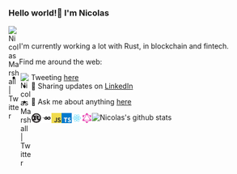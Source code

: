 ### Hello world!👋 I'm Nicolas



<!-- REPEATABLE -->
<a href="https://twitter.com/nmarshallfr">
  <img align="left" alt="Nicolas Marshall | Twitter" width="21px" src="https://raw.githubusercontent.com/anuraghazra/anuraghazra/master/assets/twitter.svg" />
</a>
<br/>

I'm currently working a lot with Rust, in blockchain and fintech.

Find me around the web:
* <img align="left" alt="Nicolas Marshall | Twitter" width="21px" src="https://raw.githubusercontent.com/anuraghazra/anuraghazra/master/assets/twitter.svg" /> Tweeting [here](https://twitter.com/nmarshallfr)
* 💼 Sharing updates on [LinkedIn](https://www.linkedin.com/in/marshallnicolas/)
- 💬 Ask me about anything [here](https://github.com/nmrshll/nmrshll/issues)


<img align="left" height="20" src="https://raw.githubusercontent.com/github/explore/80688e429a7d4ef2fca1e82350fe8e3517d3494d/topics/rust/rust.png">
<img align="left" height="20" src="https://raw.githubusercontent.com/github/explore/80688e429a7d4ef2fca1e82350fe8e3517d3494d/topics/go/go.png">
<img align="left" height="20" src="https://raw.githubusercontent.com/github/explore/80688e429a7d4ef2fca1e82350fe8e3517d3494d/topics/javascript/javascript.png">
<img align="left" height="20" src="https://raw.githubusercontent.com/github/explore/80688e429a7d4ef2fca1e82350fe8e3517d3494d/topics/typescript/typescript.png">
<img align="left" height="20" src="https://raw.githubusercontent.com/github/explore/80688e429a7d4ef2fca1e82350fe8e3517d3494d/topics/react/react.png">
<img align="left" height="20" src="https://raw.githubusercontent.com/github/explore/5c058a388828bb5fde0bcafd4bc867b5bb3f26f3/topics/graphql/graphql.png">

![Nicolas's github stats](https://github-readme-stats.vercel.app/api?username=nmrshll&count_private=true&show_icons=true&theme=radical)


<!--
**nmrshll/nmrshll** is a ✨ _special_ ✨ repository because its `README.md` (this file) appears on your GitHub profile.
